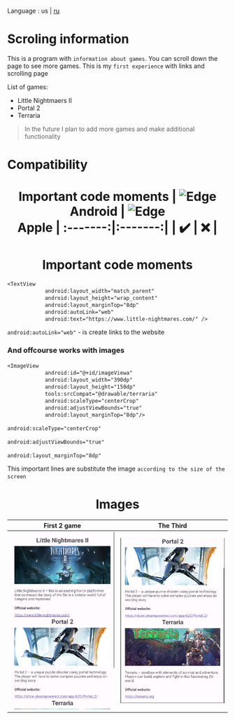  Language : us | [ru](./README.ru-RU.md)

# Scroling information

This is a program with `information about games`. You can scroll down the page to see more games. This is my `first experience` with links and scrolling page

List of games:
- Little Nightmaers II
- Portal 2
- Terraria
> In the future I plan to add more games and make additional functionality

 # Compatibility

<h1 align="center">Important code moments
 | <img src="https://upload.wikimedia.org/wikipedia/commons/thumb/d/d7/Android_robot.svg/800px-Android_robot.svg.png_48x48.png" alt="Edge" width="24px" height="24px" /></br>Android | <img src="https://upload.wikimedia.org/wikipedia/commons/thumb/1/1b/Apple_logo_grey.svg/1724px-Apple_logo_grey.svg.png" alt="Edge" width="24px" height="24px" /></br>Apple |
:-------:|:-------:|
|    ✔️  |    ❌  |
</h1> 
  
<h1 align="center">Important code moments</h1> 

```
<TextView
            android:layout_width="match_parent"
            android:layout_height="wrap_content"
            android:layout_marginTop="8dp"
            android:autoLink="web"
            android:text="https://www.little-nightmares.com/" />
```
`android:autoLink="web"` - is create links to the website

### And offcourse works with images
```
<ImageView
            android:id="@+id/imageViewa"
            android:layout_width="390dp"
            android:layout_height="150dp"
            tools:srcCompat="@drawable/terraria"
            android:scaleType="centerCrop"
            android:adjustViewBounds="true"
            android:layout_marginTop="8dp"/>
```
`android:scaleType="centerCrop"`

`android:adjustViewBounds="true"`

`android:layout_marginTop="8dp"`

This important lines are substitute the image `according to the size of the screen`

<div align="center">

# Images

|                First 2 game                |                    The Third                   |
:-------------------------------------------:|:----------------------------------------------:|
 ![Screenshot](Screenshot1.png)              |  ![Screenshot](Screenshot2.png)




